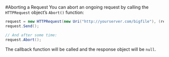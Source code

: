 #Aborting a Request
You can abort an ongoing request by calling the `HTTPRequest` object’s `Abort()` function:

```csharp
request = new HTTPRequest(new Uri("http://yourserver.com/bigfile"), (req, resp) => { … });
request.Send();

// And after some time:
request.Abort();
```

The callback function will be called and the response object will be `null`.
